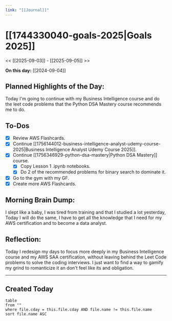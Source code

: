 ```yaml
---
link: "[[Journal]]"
---
```

# [[1744330040-goals-2025|Goals 2025]]
<< [[2025-09-03]] - [[2025-09-05]] >>

**On this day:** [[2024-09-04]]
## Planned Highlights of the Day:
Today I'm going to continue with my Business Intelligence course and do the leet code problems that the Python DSA Mastery course recommends me to do.

## To-Dos
- [x] Review AWS Flashcards.
- [x] Continue [[1756144012-business-intelligence-analyst-udemy-course-2025|Business Intelligence Analyst Udemy Course 2025]].
- [x] Continue [[1756346929-python-dsa-mastery|Python DSA Mastery]] course.
	- [x] Copy Lesson 1 .ipynb notebooks.
	- [x] Do 2 of the recommended problems for binary search to dominate it.
- [x] Go to the gym with my GF.
- [x] Create more AWS Flashcards.

## Morning Brain Dump:
I slept like a baby, I was tired from training and that I studied a lot yesterday, Today I will do the same, I have to get all the knowledge that I need for my AWS certification and to become a data analyst.

## Reflection:
Today I redesign my days to focus more deeply in my Business Intelligence course and my AWS SAA certification, without leaving behind the Leet Code problems to solve the coding interviews. I just want to find a way to gamify my grind to romanticize it an don't feel like its and obligation.

---
## Created Today
```dataview
table
from ""
where file.cday = this.file.cday AND file.name != this.file.name
sort file.name ASC
```

